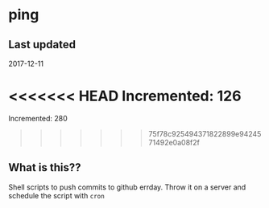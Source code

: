 # ping

## Last updated
2017-12-11

<<<<<<< HEAD
Incremented: 126
=======
Incremented: 280
>>>>>>> 75f78c925494371822899e9424571492e0a08f2f

## What is this?? 
Shell scripts to push commits to github errday. Throw it on a server and schedule the script with `cron`
